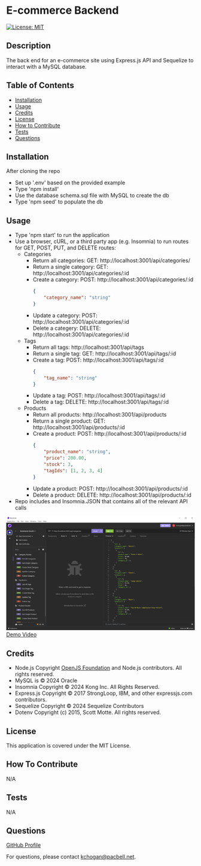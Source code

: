 
# E-commerce Backend

[![License: MIT](https://img.shields.io/badge/License-MIT-yellow.svg)](https://opensource.org/licenses/MIT)

## Description
The back end for an e-commerce site using Express.js API and Sequelize to interact with a MySQL database.  

## Table of Contents

- [Installation](#installation)
- [Usage](#usage)
- [Credits](#credits)
- [License](#license)
- [How to Contribute](#guidelines)
- [Tests](#tests)
- [Questions](#questions)

## Installation

After cloning the repo
- Set up '.env' based on the provided example
- Type 'npm install'
- Use the database schema.sql file with MySQL to create the db
- Type 'npm seed' to populate the db

## Usage

- Type 'npm start' to run the application
- Use a browser, cURL, or a third party app (e.g. Insomnia) to run routes for GET, POST, PUT, and DELETE routes:
   - Categories
        - Return all categories: GET: http://localhost:3001/api/categories/
        - Return a single category: GET: http://localhost:3001/api/categories/:id
        - Create a category: POST: http://localhost:3001/api/categories/:id
            ```json
            {
                "category_name": "string"
            }
            ```
        - Update a category: POST: http://localhost:3001/api/categories/:id
        - Delete a categery: DELETE: http://localhost:3001/api/categories/:id
    - Tags
        - Return all tags: http://localhost:3001/api/tags
        - Return a single tag: GET: http://localhost:3001/api/tags/:id
        - Create a tag: POST: http://localhost:3001/api/tags/:id
            ```json
            {
                "tag_name": "string"
            }
            ```
        - Update a tag: POST: http://localhost:3001/api/tags/:id
        - Delete a tag: DELETE: http://localhost:3001/api/tags/:id
    - Products
        - Return all products: http://localhost:3001/api/products
        - Return a single product: GET: http://localhost:3001/api/products/:id
        - Create a product: POST: http://localhost:3001/api/products/:id
            ```json 
            {
                "product_name": "string",
                "price": 200.00,
                "stock": 3,
                "tagIds": [1, 2, 3, 4]
            }
            ```
        - Update a product: POST: http://localhost:3001/api/products/:id
        - Delete a product: DELETE: http://localhost:3001/api/products/:id
- Repo includes and Insomnia.JSON that contains all of the relevant API calls

![alt Screenshot of Insomnia using the APIs for the ecommerce backend](./assets/capture.png)
[Demo Video](https://www.youtube.com/watch?v=q-3N93Op4s0)

## Credits

* Node.js Copyright [OpenJS Foundation](https://openjsf.org/) and Node.js contributors. All rights reserved. 
* MySQL is © 2024 Oracle
* Insomnia Copyright © 2024 Kong Inc. All Rights Reserved.
* Express.js Copyright © 2017 StrongLoop, IBM, and other expressjs.com contributors.
* Sequelize Copyright © 2024 Sequelize Contributors
* Dotenv Copyright (c) 2015, Scott Motte. All rights reserved.

## License

This application is covered under the MIT License.

<a id="guidelines"></a>
## How To Contribute

N/A

## Tests

N/A

## Questions

[GitHub Profile](https://github.com/kevinchogan)

For questions, please contact kchogan@pacbell.net.
